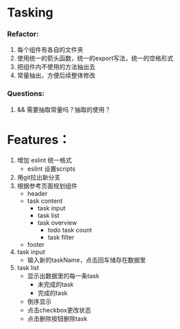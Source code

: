 # Tasking

### Refactor:
1. 每个组件有各自的文件夹
2. 使用统一的箭头函数，统一的export写法，统一的空格形式
3. 把组件内不使用的方法抽出去
4. 常量抽出，方便后续整体修改

### Questions:
1. && 需要抽取常量吗？抽取的使用？

# Features：
1. 增加 eslint 统一格式
    - eslint 设置scripts 
2. 用git拉出新分支
3. 根据参考页面规划组件
    - header
    - task content
        - task input
        - task list
        - task overview
          - todo task count
          - task filter
    - footer
4. task input
   - 输入新的taskName，点击回车储存在数据里
5. task list
   - 显示出数据里的每一条task
     - 未完成的task
     - 完成的task
   - 倒序显示
   - 点击checkbox更改状态
   - 点击删除按钮删除task

